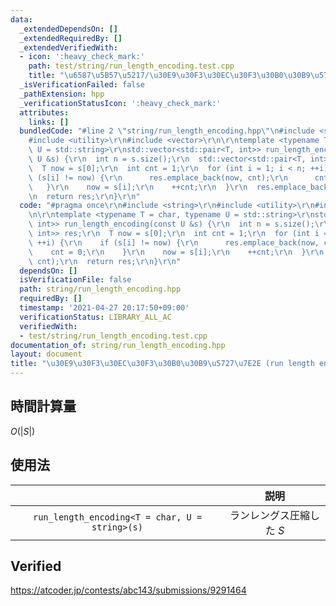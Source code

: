 ```yaml
---
data:
  _extendedDependsOn: []
  _extendedRequiredBy: []
  _extendedVerifiedWith:
  - icon: ':heavy_check_mark:'
    path: test/string/run_length_encoding.test.cpp
    title: "\u6587\u5B57\u5217/\u30E9\u30F3\u30EC\u30F3\u30B0\u30B9\u5727\u7E2E"
  _isVerificationFailed: false
  _pathExtension: hpp
  _verificationStatusIcon: ':heavy_check_mark:'
  attributes:
    links: []
  bundledCode: "#line 2 \"string/run_length_encoding.hpp\"\n#include <string>\r\n\
    #include <utility>\r\n#include <vector>\r\n\r\ntemplate <typename T = char, typename\
    \ U = std::string>\r\nstd::vector<std::pair<T, int>> run_length_encoding(const\
    \ U &s) {\r\n  int n = s.size();\r\n  std::vector<std::pair<T, int>> res;\r\n\
    \  T now = s[0];\r\n  int cnt = 1;\r\n  for (int i = 1; i < n; ++i) {\r\n    if\
    \ (s[i] != now) {\r\n      res.emplace_back(now, cnt);\r\n      cnt = 0;\r\n \
    \   }\r\n    now = s[i];\r\n    ++cnt;\r\n  }\r\n  res.emplace_back(now, cnt);\r\
    \n  return res;\r\n}\r\n"
  code: "#pragma once\r\n#include <string>\r\n#include <utility>\r\n#include <vector>\r\
    \n\r\ntemplate <typename T = char, typename U = std::string>\r\nstd::vector<std::pair<T,\
    \ int>> run_length_encoding(const U &s) {\r\n  int n = s.size();\r\n  std::vector<std::pair<T,\
    \ int>> res;\r\n  T now = s[0];\r\n  int cnt = 1;\r\n  for (int i = 1; i < n;\
    \ ++i) {\r\n    if (s[i] != now) {\r\n      res.emplace_back(now, cnt);\r\n  \
    \    cnt = 0;\r\n    }\r\n    now = s[i];\r\n    ++cnt;\r\n  }\r\n  res.emplace_back(now,\
    \ cnt);\r\n  return res;\r\n}\r\n"
  dependsOn: []
  isVerificationFile: false
  path: string/run_length_encoding.hpp
  requiredBy: []
  timestamp: '2021-04-27 20:17:50+09:00'
  verificationStatus: LIBRARY_ALL_AC
  verifiedWith:
  - test/string/run_length_encoding.test.cpp
documentation_of: string/run_length_encoding.hpp
layout: document
title: "\u30E9\u30F3\u30EC\u30F3\u30B0\u30B9\u5727\u7E2E (run length encoding)"
---
```



## 時間計算量

$O(\lvert S \rvert)$


## 使用法

||説明|
|:--:|:--:|
|`run_length_encoding<T = char, U = string>(s)`|ランレングス圧縮した $S$|


## Verified

https://atcoder.jp/contests/abc143/submissions/9291464
